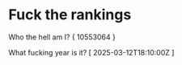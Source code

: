 # Fuck the rankings

Who the hell am I?
{ 10553064 }

What fucking year is it?
[ 2025-03-12T18:10:00Z ]
